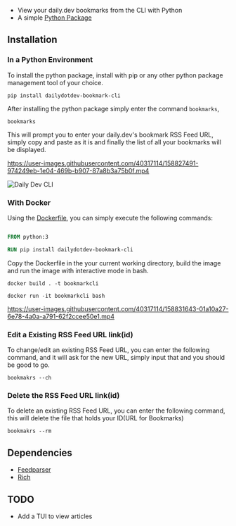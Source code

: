 
- View your daily.dev bookmarks from the CLI with Python
- A simple [Python Package](https://pypi.org/project/dailydotdev-bookmark-cli/)

## Installation

### In a Python Environment

To install the python package, install with pip or any other python package management tool of your choice.

```
pip install dailydotdev-bookmark-cli
```

After installing the python package simply enter the command `bookmarks`,

```
bookmarks
```

This will prompt you to enter your daily.dev's bookmark RSS Feed URL, simply copy and paste as it is and finally the list of all your bookmarks will be displayed. 

https://user-images.githubusercontent.com/40317114/158827491-974249eb-1e04-469b-b907-87a8b3a75b0f.mp4

![Daily Dev CLI](https://res.cloudinary.com/techstructive-blog/image/upload/v1647365911/blog-media/rf8nqohqu2k3orf4atso.gif)

### With Docker

Using the [Dockerfile](https://github.com/Mr-Destructive/bookmarks-cli/blob/main/Dockerfile), you can simply execute the following commands:

```Dockerfile

FROM python:3

RUN pip install dailydotdev-bookmark-cli

```

Copy the Dockerfile in the your current working directory, build the image and run the image with interactive mode in bash.

```
docker build . -t bookmarkcli
```

```
docker run -it bookmarkcli bash
```

https://user-images.githubusercontent.com/40317114/158831643-01a10a27-6e78-4a0a-a791-62f2ccee50e1.mp4


### Edit a Existing RSS Feed URL link(id)

To change/edit an existing RSS Feed URL, you can enter the following command, and it will ask for the new URL, simply input that and you should be good to go.
```
bookmakrs --ch
```

### Delete the RSS Feed URL link(id)

To delete an existing RSS Feed URL, you can enter the following command, this will delete the file that holds your ID(URL for Bookmarks)

```
bookmakrs --rm
```

## Dependencies 

- [Feedparser](https://pypi.org/project/feedparser/)
- [Rich](https://pypi.org/project/rich/)

## TODO

- Add a TUI to view articles

